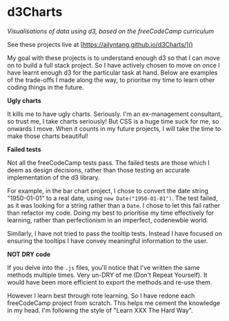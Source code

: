 # d3Charts
*Visualisations of data using d3, based on the freeCodeCamp curriculum*

See these projects live at [https://ailyntang.github.io/d3Charts/]()

My goal with these projects is to understand enough d3 so that I can move on to build a full stack project. So I have actively chosen to move on once I have learnt enough d3 for the particular task at hand. Below are examples of the trade-offs I made along the way, to prioritse my time to learn other coding things in the future.


**Ugly charts**

It kills me to have ugly charts. Seriously. I'm an ex-management consultant, so trust me, I take charts seriously! But CSS is a huge time suck for me, so onwards I move. When it counts in my future projects, I will take the time to make those charts beautiful!

**Failed tests**

Not all the freeCodeCamp tests pass. The failed tests are those which I deem as design decisions, rather than those testing an accurate implementation of the d3 library.

For example, in the bar chart project, I chose to convert the date string "1950-01-01" to a real date, using `new Date("1950-01-01")`. The test failed, as it was looking for a string rather than a `Date`. I chose to let this fail rather than refactor my code. Doing my best to prioritise my time effectively for learning, rather than perfectionism in an imperfect, codenewbie world.

Similarly, I have not tried to pass the tooltip tests. Instead I have focused on ensuring the tooltips I have convey meaningful information to the user.

**NOT DRY code**

If you delve into the `.js` files, you'll notice that I've written the same methods multiple times. Very un-DRY of me (Don't Repeat Yourself). It would have been more efficient to export the methods and re-use them.

However I learn best through rote learning. So I have redone each freeCodeCamp project from scratch. This helps me cement the knowledge in my head. I'm following the style of "Learn XXX The Hard Way".